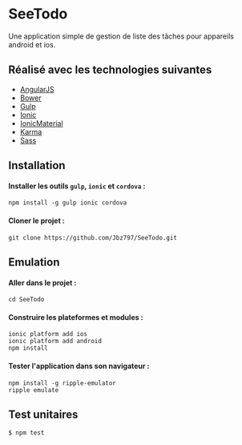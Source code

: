 # SeeTodo
Une application simple de gestion de liste des tâches pour appareils android et ios.


## Réalisé avec les technologies suivantes
- [AngularJS](https://angularjs.org/)
- [Bower](http://bower.io/)
- [Gulp](http://gulpjs.com/)
- [Ionic](http://ionicframework.com/)
- [IonicMaterial](http://http://ionicmaterial.com/)
- [Karma](http://karma-runner.github.io)
- [Sass](http://sass-lang.com/)


## Installation

#### Installer les outils `gulp`, `ionic` et `cordova` :
```
npm install -g gulp ionic cordova
```

#### Cloner le projet :
```
git clone https://github.com/Jbz797/SeeTodo.git
```


## Emulation

#### Aller dans le projet :
```
cd SeeTodo
```

#### Construire les plateformes et modules :
```
ionic platform add ios
ionic platform add android
npm install
```
#### Tester l'application dans son navigateur :
```
npm install -g ripple-emulator
ripple emulate
```

## Test unitaires

```
$ npm test
```
